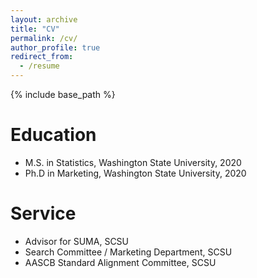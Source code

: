 ```yaml
---
layout: archive
title: "CV"
permalink: /cv/
author_profile: true
redirect_from:
  - /resume
---
```


{% include base_path %}

Education
======
* M.S. in Statistics, Washington State University, 2020
* Ph.D in Marketing, Washington State University, 2020
  
Service 
======
* Advisor for SUMA, SCSU
* Search Committee / Marketing Department, SCSU
* AASCB Standard Alignment Committee, SCSU
